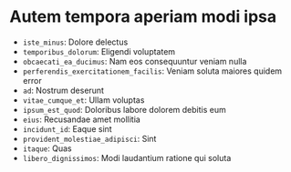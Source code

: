 # Autem tempora aperiam modi ipsa

- `iste_minus`: Dolore delectus
- `temporibus_dolorum`: Eligendi voluptatem
- `obcaecati_ea_ducimus`: Nam eos consequuntur veniam nulla
- `perferendis_exercitationem_facilis`: Veniam soluta maiores quidem error
- `ad`: Nostrum deserunt
- `vitae_cumque_et`: Ullam voluptas
- `ipsum_est_quod`: Doloribus labore dolorem debitis eum
- `eius`: Recusandae amet mollitia
- `incidunt_id`: Eaque sint
- `provident_molestiae_adipisci`: Sint
- `itaque`: Quas
- `libero_dignissimos`: Modi laudantium ratione qui soluta

